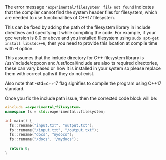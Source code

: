 The error message `'experimental/filesystem' file not found` indicates that the compiler cannot find the system header files for filesystem, which are needed to use functionalities of C++17 filesystem. 

This can be fixed by adding the path of the filesystem library in include directives and specifying it while compiling the code. For example, if your gcc version is 8.0 or above and you installed filesystem using `sudo apt-get install libstdc++6`, then you need to provide this location at compile time with -I option.

This assumes that the include directory for C++ filesystem library is /usr/include/cppcon and /usr/local/include are also its required directories, these can vary based on how it is installed in your system so please replace them with correct paths if they do not exist. 

Also note that -std=c++17 flag signifies to compile the program using C++17 standard.

Once you fix the include path issue, then the corrected code block will be:

```cpp
#include <experimental/filesystem>
namespace fs = std::experimental::filesystem;

int main() {
  fs::rename("input.txt", "output.txt");
  fs::rename("/input.txt", "/output.txt");
  fs::rename("docs", "mydocs");
  fs::rename("/docs", "/mydocs");
  
  return 0;
}
```

